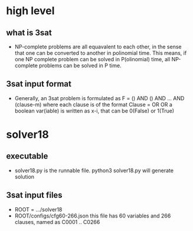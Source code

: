 # high level

## what is 3sat
- NP-complete problems are all equavalent to each other, in the sense that
  one can be converted to another in polinomial time. This means, if one NP
  complete problem can be solved in P(olinomial) time, all NP-complete
  problems can be solved in P time.
  
## 3sat input format
- Generally, an 3sat problem is formulated as
     F = (<clause-1>) AND (<clause-2>) AND ... AND (clause-m)
  where each clause is of the format
     Clause = <var-1-literal> OR <var-2-literal> OR <var-2-literal>
  a boolean var(iable) is written as x-i, that can be 0(False) or 1(True)


# solver18

## executable
- solver18.py is the runnable file.
  python3 solver18.py will generate solution

## 3sat input files
- ROOT = .../solver18
- ROOT/configs/cfg60-266.json
  this file has 60 variables and 266 clauses, named as C0001 .. C0266
 